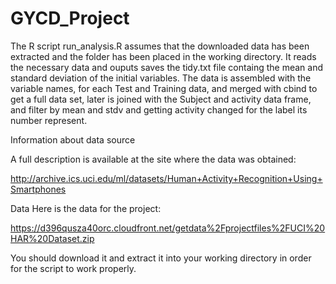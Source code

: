 GYCD_Project
============


The R script run_analysis.R assumes that the downloaded data has been extracted and the folder has been placed in the working directory. It reads the necessary data and ouputs saves the tidy.txt file containg the mean and standard deviation of the initial variables. The data is assembled with the variable names, for each Test and Training data, and merged with cbind to get a full data set, later is joined with the Subject and activity data frame, and filter by mean and stdv and getting activity changed for the label its number represent.

Information about data source

A full description is available at the site where the data was obtained:

http://archive.ics.uci.edu/ml/datasets/Human+Activity+Recognition+Using+Smartphones

Data
Here is the data for the project:

https://d396qusza40orc.cloudfront.net/getdata%2Fprojectfiles%2FUCI%20HAR%20Dataset.zip

You should download it and extract it into your working directory in order for the script to work properly.
